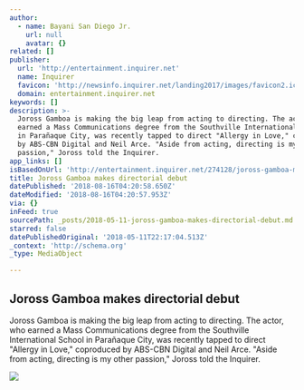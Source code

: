 ```yaml
---
author:
  - name: Bayani San Diego Jr.
    url: null
    avatar: {}
related: []
publisher:
  url: 'http://entertainment.inquirer.net'
  name: Inquirer
  favicon: 'http://newsinfo.inquirer.net/landing2017/images/favicon2.ico'
  domain: entertainment.inquirer.net
keywords: []
description: >-
  Joross Gamboa is making the big leap from acting to directing. The actor, who
  earned a Mass Communications degree from the Southville International School
  in Parañaque City, was recently tapped to direct "Allergy in Love," coproduced
  by ABS-CBN Digital and Neil Arce. "Aside from acting, directing is my other
  passion," Joross told the Inquirer.
app_links: []
isBasedOnUrl: 'http://entertainment.inquirer.net/274128/joross-gamboa-makes-directorial-debut'
title: Joross Gamboa makes directorial debut
datePublished: '2018-08-16T04:20:58.650Z'
dateModified: '2018-08-16T04:20:57.953Z'
via: {}
inFeed: true
sourcePath: _posts/2018-05-11-joross-gamboa-makes-directorial-debut.md
starred: false
datePublishedOriginal: '2018-05-11T22:17:04.513Z'
_context: 'http://schema.org'
_type: MediaObject

---
```

<article style=""><h1>Joross Gamboa makes directorial debut</h1><p>Joross Gamboa is making the big leap from acting to directing. The actor, who earned a Mass Communications degree from the Southville International School in Parañaque City, was recently tapped to direct "Allergy in Love," coproduced by ABS-CBN Digital and Neil Arce. "Aside from acting, directing is my other passion," Joross told the Inquirer.</p><img src="http://entertainment.inquirer.net/wp-content/blogs.dir/6/files/2018/05/t0512joross-1-e1526029906257-600x470.jpg" /></article>